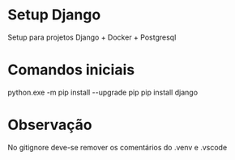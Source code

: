 # Setup Django

Setup para projetos Django + Docker + Postgresql

# Comandos iniciais

python.exe -m pip install --upgrade pip
pip install django

# Observação

No gitignore deve-se remover os comentários do .venv e .vscode
